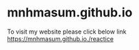 # mnhmasum.github.io
To visit my website please click below link 
https://mnhmasum.github.io./reactice
